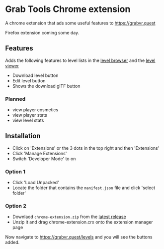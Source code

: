 # Grab Tools Chrome extension

A chrome extension that ads some useful features to https://grabvr.quest

Firefox extension coming some day.

## Features

Adds the following features to level lists in the [level browser](https://grabvr.quest/levels) and the [level viewer](https://grabvr.quest/levels/viewer/?level=29sgp24f1uorbc6vq8d2k:1696497039)

- Download level button
- Edit level button
- Shows the download glTF button

### Planned
- view player cosmetics
- view player stats
- view level stats

## Installation

- Click on 'Extensions' or the 3 dots in the top right and then 'Extensions'
- Click 'Manage Extensions'
- Switch 'Developer Mode' to on

### Option 1
- Click 'Load Unpacked'
- Locate the folder that contains the `manifest.json` file and click 'select folder'

### Option 2
- Downlaod `chrome-extension.zip` from the [latest release](https://github.com/twhlynch/grab-tools-extension/releases/latest)
- Unzip it and drag chrome-extension.crx onto the extension manager page

Now navigate to https://grabvr.quest/levels and you will see the buttons added.
